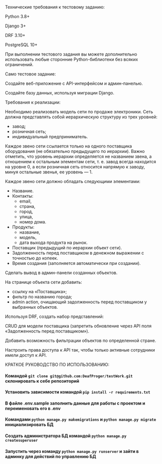 Технические требования к тестовому заданию:

Python 3.8+

Django 3+

DRF 3.10+

PostgreSQL 10+

При выполнении тестового задания вы можете дополнительно использовать любые сторонние Python-библиотеки без всяких ограничений.


Само тестовое задание:

Создайте веб-приложение с API-интерфейсом и админ-панелью.

Создайте базу данных, используя миграции Django.


Требования к реализации:

Необходимо реализовать модель сети по продаже электроники. Сеть должна представлять собой иерархическую структуру из трех уровней:

 - завод;
 - розничная сеть;
 - индивидуальный предприниматель.

Каждое звено сети ссылается только на одного поставщика оборудования (не обязательно предыдущего по иерархии). Важно отметить, что уровень иерархии определяется не названием звена, а отношением к остальным элементам сети, т. е. завод всегда находится на уровне 0, а если розничная сеть относится напрямую к заводу, минуя остальные звенья, ее уровень — 1.

Каждое звено сети должно обладать следующими элементами:
 - Название.
 - Контакты:
   - email,
   - страна,
   - город,
   - улица,
   - номер дома.
 - Продукты:
   - название,
   - модель,
   - дата выхода продукта на рынок.
 - Поставщик (предыдущий по иерархии объект сети).
 - Задолженность перед поставщиком в денежном выражении с точностью до копеек.
 - Время создания (заполняется автоматически при создании).

Сделать вывод в админ-панели созданных объектов.

На странице объекта сети добавить:

  - ссылку на «Поставщика»;
  - фильтр по названию города;
  - admin action, очищающий задолженность перед поставщиком у выбранных объектов.
  
Используя DRF, создать набор представлений:

CRUD для модели поставщика (запретить обновление через API поля «Задолженность перед поставщиком»).


Добавить возможность фильтрации объектов по определенной стране.

Настроить права доступа к API так, чтобы только активные сотрудники имели доступ к API.


КРАТКОЕ РУКОВОДСТВО ПО ИСПОЛЬЗОВАНИЮ:

#### Командой `git clone git@github.com:DeafProger/testWork.git` склонировать к себе репозиторий

#### Установить зависимости командой `pip install -r requirements.txt`

#### В файле .env.sample заполнить данные для работы с проектом и переименовать его в .env

#### Командами `python manage.py makemigrations` и `python manage.py migrate` инициализировать БД

#### Создать администратора БД командой `python manage.py createsuperuser`

#### Запустить через команду `python manage.py runserver` и зайти в админку для действий по управлению БД
